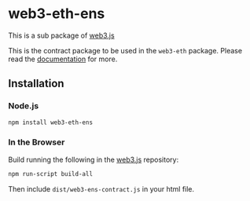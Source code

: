 # web3-eth-ens

This is a sub package of [web3.js][repo]

This is the contract package to be used in the `web3-eth` package.
Please read the [documentation][docs] for more.

## Installation

### Node.js

```bash
npm install web3-eth-ens
```

### In the Browser

Build running the following in the [web3.js][repo] repository:

```bash
npm run-script build-all
```

Then include `dist/web3-ens-contract.js` in your html file.

[docs]: http://web3js.readthedocs.io/en/1.0/
[repo]: https://github.com/ethereum/web3.js



